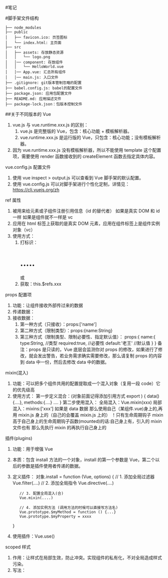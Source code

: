 #笔记

#脚手架文件结构

    ├── node_modules
    ├── public
    │   ├── favicon.ico: 页签图标
    │   └── index.html: 主页面
    ├── src
    │   ├── assets: 存放静态资源
    │   │   └── logo.png
    │   │── component: 存放组件
    │   │   └── HelloWorld.vue
    │   │── App.vue: 汇总所有组件
    │   │── main.js: 入口文件
    ├── .gitignore: git版本管制忽略的配置
    ├── babel.config.js: babel的配置文件
    ├── package.json: 应用包配置文件
    ├── README.md: 应用描述文件
    ├── package-lock.json：包版本控制文件

##关于不同版本的 Vue

1. vue.js 与 vue.runtime.xxx.js 的区别：
   1. vue.js 是完整版的 Vue，包含：核心功能 + 模板解析器。
   2. vue.runtime.xxx.js 是运行版的 Vue，只包含：核心功能；没有模板解析器。
2. 因为 vue.runtime.xxx.js 没有模板解析器，所以不能使用 template 这个配置项，需要使用 render 函数接收到的 createElement 函数去指定具体内容。

vue.config.js 配置文件

1. 使用 vue inspect > output.js 可以查看到 Vue 脚手架的默认配置。
2. 使用 vue.config.js 可以对脚手架进行个性化定制，详情见：https://cli.vuejs.org/zh

ref 属性

1. 被用来给元素或子组件注册引用信息（id 的替代者） 如果是真实 DOM 和 id 一样 如果是组件就不一样是 vc
2. 应用在 html 标签上获取的是真实 DOM 元素，应用在组件标签上是组件实例对象（vc）
3. 使用方式：
   1. 打标识：<h1 ref="xxx">.....</h1> 或 <School ref="xxx"></School>
   2. 获取：this.$refs.xxx

props 配置项

1. 功能：让组件接收外部传过来的数据
2. 传递数据：<Demo name="xxx"/>
3. 接收数据：
   1. 第一种方式（只接收）：props:['name']
   2. 第二种方式（限制类型）：props:{name:String}
   3. 第三种方式（限制类型、限制必要性、指定默认值）：
      props:{
      name:{
      type:String, //类型
      required:true, //必要性
      default:'老王' //默认值
      }
      }
      备注：props 是只读的，Vue 底层会监测你对 props 的修改，如果进行了修改，就会发出警告，若业务需求确实需要修改，那么请复制 props 的内容到 data 中一份，然后去修改 data 中的数据。

mixin(混入)

1. 功能：可以把多个组件共用的配置提取成一个混入对象（复用一段 code）它的优先级高
2. 使用方式：
   第一步定义混合：(对象前面记得添加引用方式 export )
   {
   data(){....},
   methods:{....}
   ....
   }
   第二步使用混入：
   全局混入：Vue.mixin(xxx)
   局部混入：mixins:['xxx']
   如果是 data 数据 那么使用自己（某组件.vue)身上的,再用 mixin.js 身上的（自己的会覆盖 mixin.js 上的）
   ！只有生命周期钩子 mixin 高于自己身上的生命周期钩子函数(mounted)的话:自己身上有，引入的 mixin 文件也有 那么先执行 mixin 的再执行自己身上的

插件(plugins)

1.  功能：用于增强 Vue
2.  本质：包含 install 方法的一个对象，install 的第一个参数是 Vue，第二个以后的参数是插件使用者传递的数据。
3.  定义插件：
    对象.install = function (Vue, options) {
    // 1. 添加全局过滤器
    Vue.filter(....)
           // 2. 添加全局指令
           Vue.directive(....)

           // 3. 配置全局混入(合)
           Vue.mixin(....)
        
           // 4. 添加实例方法 (调用方法的时候可以直接写方法名)
           Vue.prototype.$myMethod = function () {...}
           Vue.prototype.$myProperty = xxxx
    }
4.  使用插件：Vue.use()

scoped 样式

1. 作用：让样式在局部生效，防止冲突。实现组件的私有化，不对全局造成样式污染。
2. 写法：<style scoped>
   补充：style 后面的 lang ="" lang 是 language 的简写 后面的值可以写 less css
   如果写在 App.vue 中，那么就是公共的样式 或者很多组件都需要用到的样式

总结 TodoList 案例

1. 组件化编码流程：
   (1).拆分静态组件：组件要按照功能点拆分，命名不要与 html 元素冲突。
   (2).实现动态组件：考虑好数据的存放位置，数据是一个组件在用，还是一些组件在用：
   1).一个组件在用：放在组件自身即可。
   2). 一些组件在用：放在他们共同的父组件上（状态提升）。
   (3).实现交互：从绑定事件开始。
2. props 适用于：
   (1).父组件 ==> 子组件 通信
   (2).子组件 ==> 父组件 通信（要求父先给子一个函数）
3. 使用 v-model 时要切记：v-model 绑定的值不能是 props 传过来的值，因为 props 是不可以修改的！
4. props 传过来的若是对象类型的值，修改对象中的属性时 Vue 不会报错，但不推荐这样做。

webStorage

1. 存储内容大小一般支持 5MB 左右（不同浏览器可能还不一样）
2. 浏览器端通过 Window.sessionStorage 和 Window.localStorage 属性来实现本地存储机制。
3. 相关 API：
   1. xxxxxStorage.setItem('key', 'value');
      该方法接受一个键和值作为参数，会把键值对添加到存储中，如果键名存在，则更新其对应的值。
   2. xxxxxStorage.getItem('person');
      该方法接受一个键名作为参数，返回键名对应的值。
   3. xxxxxStorage.removeItem('key');
      该方法接受一个键名作为参数，并把该键名从存储中删除。
   4. xxxxxStorage.clear()
      该方法会清空存储中的所有数据。
4. 备注：
   1. SessionStorage 存储的内容会随着浏览器窗口关闭而消失。
   2. LocalStorage 存储的内容，需要手动清除才会消失。
   3. xxxxxStorage.getItem(xxx)如果 xxx 对应的 value 获取不到，那么 getItem 的返回值是 null。
   4. JSON.parse(null)的结果依然是 null。

组件的自定义事件

1. 一种组件间通信的方式，适用于：==子组件 —> 父组件==

2. 使用场景：A 是父组件，B 是子组件，B 想给 A 传数据，那么就要在 A 中给 B 绑定自定义事件（事件的回调在 A父组件 中）。

3. 绑定自定义事件：
   1. 第一种方式，在父组件中`：<Demo @atguigu="test"/>` 或 `<Demo v-on:atguigu="test"/>`
   
      // 事件名+事件回调函数
   
   2. 第二种方式，在父组件中：
      `<Demo ref="demo"/>`
      ......
      
      然后在mounted中挂载 xxx是组件名，回调前面要加this
      
      `mounted(){`
      `this.$refs.xxx.$on('atguigu',this.test)`
      `}`
      
   3. 若想让自定义事件只能触发一次，可以使用 once 修饰符，或$once 方法。
   
4. 触发自定义事件：`this.$emit('atguigu',数据)`

5. 解绑自定义事件 `this.$off('atguigu')` 

   解绑多个`this.$off(['atguigu','demo','事件名xx'])` 

   解绑全部`this.$off()`

6. 组件上也可以绑定原生 DOM 事件，需要使用 .native 修饰符。

7. 注意：通过 `this.$refs.xxx.$on('atguigu',回调)`绑定自定义事件时，回调要么配置在 methods 中，要么用箭头函数，否则 this 指向会出问题！

全局事件总线（GlobalEventBus）

1. 一种组件间通信的方式，适用于任意组件间通信。

2. 安装全局事件总线：
   
   ```vue
   new Vue({
   ......
   beforeCreate() {
   Vue.prototype.$bus = this //安装全局事件总线，$bus 就是当前应用的 vm
   },
   ......
   })
   ```
   
   
   
3. 使用事件总线：
   1. 接收数据：A 组件想接收数据，则在 A 组件中给$bus绑定自定义事件，事件的回调留在A组件自身。
     
     ```vue
        methods(){
            demo(data){......}
          }
          ......
          mounted() {
            this.$bus.$on('xxxx',this.demo)
      }
     ```
     
     
     
   2. 提供数据：this.$bus.$emit('xxxx',数据)
   
4. 最好在 beforeDestroy 钩子中，用$off 去解绑当前组件所用到的事件。

消息订阅与发布（pubsub）

1. 一种组件间通信的方式，适用于任意组件间通信。
2. 使用步骤：
   1. 安装 pubsub：npm i pubsub-js
   2. 引入: import pubsub from 'pubsub-js' (在组件中引入)
   3. 接收数据：A 组件想接收数据，则在 A 组件中订阅消息，订阅的回调留在 A 组件自身。
      methods(){
      demo(data){......}
      }
      ......
      mounted() {
      this.pid = pubsub.subscribe('xxx',this.demo) //订阅消息
      }
   4. 提供数据：pubsub.publish('xxx',数据)
   5. 最好在 beforeDestroy 钩子中，用 PubSub.unsubscribe(pid)去取消订阅。

nextTick

1. 语法：this.$nextTick(回调函数)
2. 作用：在下一次 DOM 更新结束后执行其指定的回调。
3. 什么时候用：当改变数据后，要基于更新后的新 DOM 进行某些操作时，要在 nextTick 所指定的回调函数中执行。

Vue 封装的过度与动画

1. 作用：在插入、更新或移除 DOM 元素时，在合适的时候给元素添加样式类名。
2. 图示：
3. 写法：
   1. 准备好样式：
      - 元素进入的样式：
        1. v-enter：进入的起点
        2. v-enter-active：进入过程中
        3. v-enter-to：进入的终点
      - 元素离开的样式：
        1. v-leave：离开的起点
        2. v-leave-active：离开过程中
        3. v-leave-to：离开的终点
   2. 使用<transition>包裹要过度的元素，并配置 name 属性：
      <transition name="hello">
      <h1 v-show="isShow">你好啊！</h1>
      </transition>
   3. 备注：若有多个元素需要过度，则需要使用：<transition-group>，且每个元素都要指定 key 值。

vue 脚手架配置代理

方法一

    在vue.config.js中添加如下配置：
    
    devServer:{
      proxy:"http://localhost:5000"
    }

说明：

1. 优点：配置简单，请求资源时直接发给前端（8080）即可。
2. 缺点：不能配置多个代理，不能灵活的控制请求是否走代理。
3. 工作方式：若按照上述配置代理，当请求了前端不存在的资源时，那么该请求会转发给服务器 （优先匹配前端资源）

方法二

    编写vue.config.js配置具体代理规则：
    
    module.exports = {
    	devServer: {
          proxy: {
          '/api1': {// 匹配所有以 '/api1'开头的请求路径
            target: 'http://localhost:5000',// 代理目标的基础路径
            changeOrigin: true,
            pathRewrite: {'^/api1': ''}
          },
          '/api2': {// 匹配所有以 '/api2'开头的请求路径
            target: 'http://localhost:5001',// 代理目标的基础路径
            changeOrigin: true,
            pathRewrite: {'^/api2': ''}
          }
        }
      }
    }
    /*
       changeOrigin设置为true时，服务器收到的请求头中的host为：localhost:5000
       changeOrigin设置为false时，服务器收到的请求头中的host为：localhost:8080
       changeOrigin默认值为true
    */

说明：

1. 优点：可以配置多个代理，且可以灵活的控制请求是否走代理。
2. 缺点：配置略微繁琐，请求资源时必须加前缀。

插槽

1.  作用：让父组件可以向子组件指定位置插入 html 结构，也是一种组件间通信的方式，适用于 父组件 ===> 子组件 。
2.  分类：默认插槽、具名插槽、作用域插槽
3.  使用方式：
    1.  默认插槽：
        父组件中：
        <Category>
        <div>html 结构 1</div>
        </Category>
        子组件中：
        <template>
        <div>
        <!-- 定义插槽 -->
        <slot>插槽默认内容...</slot>
        </div>
        </template>
    2.  具名插槽：
        父组件中：
        <Category>
        <template slot="center">
        <div>html 结构 1</div>
        </template>
                       <template v-slot:footer>
                          <div>html结构2</div>
                       </template>
                   </Category>
        子组件中：
        <template>
        <div>
        <!-- 定义插槽 -->
        <slot name="center">插槽默认内容...</slot>
        <slot name="footer">插槽默认内容...</slot>
        </div>
        </template>
    3.  作用域插槽：
        1. 理解：数据在组件的自身，但根据数据生成的结构需要组件的使用者来决定。（games 数据在 Category 组件中，但使用数据所遍历出来的结构由 App 组件决定）
        2. 具体编码：
        父组件中：
        <Category>
        <template scope="scopeData">
        <!-- 生成的是ul列表 -->
        <ul>
        <li v-for="g in scopeData.games" :key="g">{{g}}</li>
        </ul>
        </template>
        </Category>
           		<Category>
           			<template slot-scope="scopeData">
           				<!-- 生成的是h4标题 -->
           				<h4 v-for="g in scopeData.games" :key="g">{{g}}</h4>
           			</template>
           		</Category>
           子组件中：
                   <template>
                       <div>
                           <slot :games="games"></slot>
                       </div>
                   </template>
           		
                   <script>
                       export default {
                           name:'Category',
                           props:['title'],
                           //数据在子组件自身
                           data() {
                               return {
                                   games:['红色警戒','穿越火线','劲舞团','超级玛丽']
                               }
                           },
                       }
                   </script>

Vuex

state 状态数据

1.概念

    	在Vue中实现集中式状态（数据）管理的一个Vue插件，对vue应用中多个组件的共享状态进行集中式的管理（读/写），也是一种组件间通信的方式，且适用于任意组件间通信。

2.何时使用？

    	多个组件需要共享数据时

3.搭建 vuex 环境

1. 创建文件：src/store/index.js
   //引入 Vue 核心库
   import Vue from 'vue'
   //引入 Vuex
   import Vuex from 'vuex'
   //应用 Vuex 插件
   Vue.use(Vuex)
   //准备 actions 对象——响应组件中用户的动作
   const actions = {}
   //准备 mutations 对象——修改 state 中的数据
   const mutations = {}
   //准备 state 对象——保存具体的数据
   const state = {}
   //创建并暴露 store
   export default new Vuex.Store({
   actions,
   mutations,
   state
   })
2. 在 main.js 中创建 vm 时传入 store 配置项
   ......
   //引入 store
   import store from './store'
   ......
   //创建 vm
   new Vue({
   el:'#app',
   render: h => h(App),
   store
   })

4.基本使用

1. 初始化数据、配置 actions、配置 mutations，操作文件 store.js
   //引入 Vue 核心库
   import Vue from 'vue'
   //引入 Vuex
   import Vuex from 'vuex'
   //引用 Vuex
   Vue.use(Vuex)
   const actions = {
   //响应组件中加的动作
   jia(context,value){
   // console.log('actions 中的 jia 被调用了',miniStore,value)
   context.commit('JIA',value)
   },
   }
   const mutations = {
   //执行加
   JIA(state,value){
   // console.log('mutations 中的 JIA 被调用了',state,value)
   state.sum += value
   }
   }
   //初始化数据
   const state = {
   sum:0
   }
   //创建并暴露 store
   export default new Vuex.Store({
   actions,
   mutations,
   state,
   })
2. 组件中读取 vuex 中的数据：$store.state.sum sum 是数据名
3. 组件中修改 vuex 中的数据：$store.dispatch('action 中的方法名',数据) 或 $store.commit('mutations 中的方法名',数据)
   备注：若没有网络请求或其他业务逻辑，组件中也可以越过 actions，即不写 dispatch，直接编写 commit

5.getters 的使用

1. 概念：当 state 中的数据需要经过加工后再使用时，可以使用 getters 加工。
2. 在 store.js 中追加 getters 配置
   ......
   const getters = {
   bigSum(state){
   return state.sum \* 10
   }
   }
   //创建并暴露 store
   export default new Vuex.Store({
   ......
   getters
   })
3. 组件中读取数据：$store.getters.bigSum

6.四个 map 方法的使用

1.  mapState 方法：用于帮助我们映射 state 中的数据为计算属性
    computed: {
    //借助 mapState 生成计算属性：sum、school、subject（对象写法）
    ...mapState({sum:'sum',school:'school',subject:'subject'}),
           //借助mapState生成计算属性：sum、school、subject（数组写法）
           ...mapState(['sum','school','subject']),
    },
2.  mapGetters 方法：用于帮助我们映射 getters 中的数据为计算属性
    computed: {
    //借助 mapGetters 生成计算属性：bigSum（对象写法）
    ...mapGetters({bigSum:'bigSum'}),
           //借助mapGetters生成计算属性：bigSum（数组写法）
           ...mapGetters(['bigSum'])
    },
3.  mapActions 方法：用于帮助我们生成与 actions 对话的方法，即：包含$store.dispatch(xxx)的函数
    methods:{
    //靠 mapActions 生成：incrementOdd、incrementWait（对象形式）
    ...mapActions({incrementOdd:'jiaOdd',incrementWait:'jiaWait'})
           //靠mapActions生成：incrementOdd、incrementWait（数组形式）
           ...mapActions(['jiaOdd','jiaWait'])
    }
4.  mapMutations 方法：用于帮助我们生成与 mutations 对话的方法，即：包含$store.commit(xxx)的函数
    methods:{
    //靠 mapActions 生成：increment、decrement（对象形式）
    ...mapMutations({increment:'JIA',decrement:'JIAN'}),
           //靠mapMutations生成：JIA、JIAN（对象形式）
           ...mapMutations(['JIA','JIAN']),
    }

备注：mapActions 与 mapMutations 使用时，若需要传递参数需要：在模板中绑定事件时传递好参数，否则参数是事件对象。

7.模块化+命名空间

1. 目的：让代码更好维护，让多种数据分类更加明确。
2. 修改 store.js
   const countAbout = {
   namespaced:true,//开启命名空间
   state:{x:1},
   mutations: { ... },
   actions: { ... },
   getters: {
   bigSum(state){
   return state.sum \* 10
   }
   }
   }
   const personAbout = {
   namespaced:true,//开启命名空间
   state:{ ... },
   mutations: { ... },
   actions: { ... }
   }
   const store = new Vuex.Store({
   modules: {
   countAbout,
   personAbout
   }
   })
3. 开启命名空间后，组件中读取 state 数据：
   //方式一：自己直接读取
   this.$store.state.personAbout.list
   //方式二：借助 mapState 读取：
   ...mapState('countAbout',['sum','school','subject']),
4. 开启命名空间后，组件中读取 getters 数据：
   //方式一：自己直接读取
   this.$store.getters['personAbout/firstPersonName']
   //方式二：借助 mapGetters 读取：
   ...mapGetters('countAbout',['bigSum'])
5. 开启命名空间后，组件中调用 dispatch
   //方式一：自己直接 dispatch
   this.$store.dispatch('personAbout/addPersonWang',person)
   //方式二：借助 mapActions：
   ...mapActions('countAbout',{incrementOdd:'jiaOdd',incrementWait:'jiaWait'})
6. 开启命名空间后，组件中调用 commit
   //方式一：自己直接 commit
   this.$store.commit('personAbout/ADD_PERSON',person)
   //方式二：借助 mapMutations：
   ...mapMutations('countAbout',{increment:'JIA',decrement:'JIAN'}),

路由

1. 理解： 一个路由（route）就是一组映射关系（key - value），多个路由需要路由器（router）进行管理。
2. 前端路由：key 是路径，value 是组件。

1.基本使用

1. 安装 vue-router，命令：npm i vue-router
2. 应用插件：Vue.use(VueRouter)
3. 编写 router 配置项:
   //引入 VueRouter
   import VueRouter from 'vue-router'
   //引入 Luyou 组件
   import About from '../components/About'
   import Home from '../components/Home'
   //创建 router 实例对象，去管理一组一组的路由规则
   const router = new VueRouter({
   routes:[
   {
   path:'/about',
   component:About
   },
   {
   path:'/home',
   component:Home
   }
   ]
   })
   //暴露 router
   export default router
4. 实现切换（active-class 可配置高亮样式）
   <router-link active-class="active" to="/about">About</router-link>
5. 指定展示位置
   <router-view></router-view>

2.几个注意点

1. 路由组件通常存放在 pages 文件夹，一般组件通常存放在 components 文件夹。
2. 通过切换，“隐藏”了的路由组件，默认是被销毁掉的，需要的时候再去挂载。
3. 每个组件都有自己的$route 属性，里面存储着自己的路由信息。
4. 整个应用只有一个 router，可以通过组件的$router 属性获取到。

3.多级路由（多级路由）

1. 配置路由规则，使用 children 配置项：
   routes:[
   {
   path:'/about',
   component:About,
   },
   {
   path:'/home',
   component:Home,
   children:[ //通过 children 配置子级路由
   {
   path:'news', //此处一定不要写：/news
   component:News
   },
   {
   path:'message',//此处一定不要写：/message
   component:Message
   }
   ]
   }
   ]
2. 跳转（要写完整路径）：
   <router-link to="/home/news">News</router-link>

4.路由的 query 参数

1. 传递参数
      <!-- 跳转并携带query参数，to的字符串写法 -->
   <router-link :to="/home/message/detail?id=666&title=你好">跳转</router-link>
      <!-- 跳转并携带query参数，to的对象写法 -->
   <router-link
   :to="{
   path:'/home/message/detail',
   query:{
   id:666,
   title:'你好'
   }
   }"
   
   > 跳转</router-link>
2. 接收参数：
   $route.query.id
   $route.query.title

5.命名路由

1. 作用：可以简化路由的跳转。
2. 如何使用
   1. 给路由命名：
      {
      path:'/demo',
      component:Demo,
      children:[
      {
      path:'test',
      component:Test,
      children:[
      {
      name:'hello' //给路由命名
      path:'welcome',
      component:Hello,
      }
      ]
      }
      ]
      }
   2. 简化跳转：
         <!--简化前，需要写完整的路径 -->
      <router-link to="/demo/test/welcome">跳转</router-link>
         <!--简化后，直接通过名字跳转 -->
      <router-link :to="{name:'hello'}">跳转</router-link>
         <!--简化写法配合传递参数 -->
      <router-link
      :to="{
      name:'hello',
      query:{
      id:666,
      title:'你好'
      }
      }"
      
      > 跳转</router-link>

6.路由的 params 参数

1. 配置路由，声明接收 params 参数
   {
   path:'/home',
   component:Home,
   children:[
   {
   path:'news',
   component:News
   },
   {
   component:Message,
   children:[
   {
   name:'xiangqing',
   path:'detail/:id/:title', //使用占位符声明接收 params 参数
   component:Detail
   }
   ]
   }
   ]
   }
2. 传递参数
   <!-- 跳转并携带params参数，to的字符串写法 -->
   <router-link :to="/home/message/detail/666/你好">跳转</router-link>
   <!-- 跳转并携带params参数，to的对象写法 -->
   <router-link 
       	:to="{
       		name:'xiangqing',
       		params:{
       		   id:666,
                   title:'你好'
       		}
       	}"
       >跳转</router-link>
   特别注意：路由携带 params 参数时，若使用 to 的对象写法，则不能使用 path 配置项，必须使用 name 配置！
3. 接收参数：
   $route.params.id
   $route.params.title

7.路由的 props 配置

    作用：让路由组件更方便的收到参数
    
    {
    	name:'xiangqing',
    	path:'detail/:id',
    	component:Detail,
    
    	//第一种写法：props值为对象，该对象中所有的key-value的组合最终都会通过props传给Detail组件
    	// props:{a:900}
    
    	//第二种写法：props值为布尔值，布尔值为true，则把路由收到的所有params参数通过props传给Detail组件
    	// props:true
    
    	//第三种写法：props值为函数，该函数返回的对象中每一组key-value都会通过props传给Detail组件
    	props(route){
    		return {
    			id:route.query.id,
    			title:route.query.title
    		}
    	}
    }

8.<router-link>的 replace 属性

1. 作用：控制路由跳转时操作浏览器历史记录的模式
2. 浏览器的历史记录有两种写入方式：分别为 push 和 replace，push 是追加历史记录，replace 是替换当前记录。路由跳转时候默认为 push
3. 如何开启 replace 模式：<router-link replace .......>News</router-link>

9.编程式路由导航

1.  作用：不借助<router-link>实现路由跳转，让路由跳转更加灵活
2.  具体编码：
    //$router的两个API
       this.$router.push({
    name:'xiangqing',
    params:{
    id:xxx,
    title:xxx
    }
    })

           this.$router.replace({
           	name:'xiangqing',
           		params:{
           			id:xxx,
           			title:xxx
           		}
           })
           this.$router.forward() //前进
           this.$router.back() //后退
           this.$router.go() //可前进也可后退 里面要传入参数 负值是往前 正值向后

    10.缓存路由组件

3.  作用：让不展示的路由组件保持挂载，不被销毁。
4.  具体编码：
    <keep-alive include="News"> //这里的 include 里写的是组件名
    <router-view></router-view>
    </keep-alive>

        		3.缓存多个路由组件
        
        <keep-alive :include="['News','Message']"  //缓存多个组件的时候要写成这样的
        </keep-alive>
        
        <keep-alive include="News"></keep-alive>

    11.两个新的生命周期钩子

5.  作用：路由组件所独有的两个钩子，用于捕获路由组件的激活状态。
6.  具体名字：

    1. activated 路由组件被激活时触发。
    2. deactivated 路由组件失活时触发。

    12.路由守卫

7.  作用：对路由进行权限控制
8.  分类：全局守卫、独享守卫、组件内守卫
9.  全局守卫:
    //全局前置守卫：初始化时执行、每次路由切换前执行
    router.beforeEach((to,from,next)=>{
    console.log('beforeEach',to,from)
    // Authorization 授权
    // meta：{isAuth:false}
    if(to.meta.isAuth){ //判断当前路由是否需要进行权限控制
    if(localStorage.getItem('school') === 'atguigu'){ //权限控制的具体规则
    next() //放行
    }else{
    alert('暂无权限查看')
    // next({name:'guanyu'})
    }
    }else{
    next() //放行
    }
    })
    //全局后置守卫：初始化时执行、每次路由切换后执行
    router.afterEach((to,from)=>{
    console.log('afterEach',to,from)
    if(to.meta.title){
    // 和 index.html 里面的 meta 里面的 title 是一致  
     document.title = to.meta.title //修改网页的 title
    }else{
    document.title = 'vue_test'
    }
    })
10. 独享守卫:
    beforeEnter(to,from,next){
    console.log('beforeEnter',to,from)
    if(to.meta.isAuth){ //判断当前路由是否需要进行权限控制
    if(localStorage.getItem('school') === 'atguigu'){
    next()
    }else{
    alert('暂无权限查看')
    // next({name:'guanyu'})
    }
    }else{
    next()
    }
    }
11. 组件内守卫：
    //进入守卫：通过路由规则，进入该组件时被调用
    beforeRouteEnter (to, from, next) {
    },
    //离开守卫：通过路由规则，离开该组件时被调用
    beforeRouteLeave (to, from, next) {
    }

    13.路由器的两种工作模式

12. 对于一个 url 来说，什么是 hash 值？—— #及其后面的内容就是 hash 值。
13. hash 值不会包含在 HTTP 请求中，即：hash 值不会带给服务器。
14.
15. hash 模式：
    1. 地址中永远带着#号，不美观 。
    2. 若以后将地址通过第三方手机 app 分享，若 app 校验严格，则地址会被标记为不合法。
    3. 兼容性较好。
16. history 模式：

    1. 地址干净，美观 。
    2. 兼容性和 hash 模式相比略差。
    3. 应用部署上线时需要后端人员支持，解决刷新页面服务端 404 的问题。

    路由规则中的 meta: 元数据用来在路由对象上附带数据，如果你需要判断
